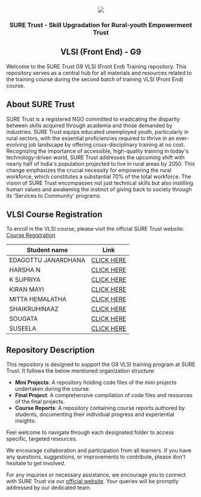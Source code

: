 <!-- PROJECT LOGO -->
<br />

<div align="center">
   <img src='https://user-images.githubusercontent.com/73131499/166115643-d3187f47-d38f-41b2-ae42-5ecbbc60de14.png' />


<h3 align="center">SURE Trust - Skill Upgradation for Rural-youth Empowerment Trust</h3>
  <h2> VLSI (Front End) - G9 </h2>
</div>

Welcome to the SURE Trust G9 VLSI (Front End) Training repository. This repository serves as a central hub for all materials and resources related to the training course during the second batch of training  VLSI (Front End)  course.

## About SURE Trust

SURE Trust is a registered NGO committed to eradicating the disparity between skills acquired through academia and those demanded by industries. SURE Trust equips educated unemployed youth, particularly in rural sectors, with the essential proficiencies required to thrive in an ever-evolving job landscape by offering cross-disciplinary training at no cost. Recognizing the importance of accessible, high-quality training in today's technology-driven world, SURE Trust addresses the upcoming shift with nearly half of India's population projected to live in rural areas by 2050. This change emphasizes the crucial necessity for empowering the rural workforce, which constitutes a substantial 70% of the total workforce. The vision of SURE Trust encompasses not just technical skills but also instilling human values and awakening the instinct of giving back to society through its 'Services to Community' programs. 

## VLSI Course Registration

To enroll in the VLSI course, please visit the official SURE Trust website: [Course Registration](https://suretrustforruralyouth.com/courses/126)


|Student name | Link |
|-------------|------|
|EDAGOTTU JANARDHANA|[CLICK HERE](https://github.com/sure-trust/G9_VLSI/blob/main/Course%20Report/janardhana.md)|
|HARSHA N|[CLICK HERE](https://github.com/sure-trust/G9_VLSI/blob/main/Course%20Report/HARSHA%20N.md)|
|K SUPRIYA|[CLICK HERE](https://github.com/sure-trust/G9_VLSI/blob/main/Course%20Report/SUPRIYA%20K.md)|
|KIRAN MAYI|[CLICK HERE](https://github.com/sure-trust/G9_VLSI/blob/main/Course%20Report/KIRANMAYI%20M.md)|
|MITTA HEMALATHA|[CLICK HERE](https://github.com/sure-trust/G9_VLSI/blob/main/Course%20Report/MITTA%20HEMALATHA.md)|
|SHAIKRUHINAAZ|[CLICK HERE](https://github.com/sure-trust/G9_VLSI/blob/main/Course%20Report/SHAIK%20RUHINAAZ.md)|
|SOUGATA|[CLICK HERE](https://github.com/sure-trust/G9_VLSI/blob/main/Course%20Report/SOUGATA%20DE.md)|
|SUSEELA|[CLICK HERE](https://github.com/sure-trust/G9_VLSI/blob/main/Course%20Report/EDIGA%20SUSEELA.md)|

## Repository Description

This repository is designed to support the G9 VLSI training program at SURE Trust. It follows the below mentioned organization structure:

- **Mini Projects**: A repository holding code files of the mini projects undertaken during the course.
- **Final Project**: A comprehensive compilation of code files and resources of the final projects.
- **Course Reports**: A repository containing course reports authored by students, documenting their individual progress and experiential insights.

Feel welcome to navigate through each designated folder to access specific, targeted resources. 

We encourage collaboration and participation from all learners. If you have any questions, suggestions, or improvements to contribute, please don't hesitate to get involved.

For any inquiries or necessary assistance, we encourage you to connect with SURE Trust via our [official website](https://suretrustforruralyouth.com/). Your queries will be promptly addressed by our dedicated team.
